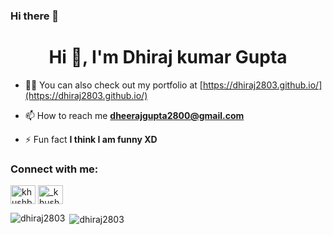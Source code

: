 ### Hi there 👋

<h1 align="center">Hi 👋, I'm Dhiraj kumar Gupta</h1>

<!-- <p align="left"> <img src="https://komarev.com/ghpvc/?username=khushboogoel01&label=Profile%20views&color=129e00&style=plastic" alt="khushboogoel01" /> </p>
<img align="right" alt="Coding" width="400" src="https://cdn.dribbble.com/users/2646423/screenshots/5507196/computer.gif"> -->

- 👨‍💻 You can also check out my portfolio at [https://dhiraj2803.github.io/](https://dhiraj2803.github.io/)

- 📫 How to reach me **dheerajgupta2800@gmail.com**

- ⚡ Fun fact **I think I am funny XD**

<h3 align="left">Connect with me:</h3>
<p align="left">
<a href="https://www.linkedin.com/in/dhiraj-gupta-909722212/" target="blank"><img align="center" src="https://cdn.jsdelivr.net/npm/simple-icons@3.0.1/icons/linkedin.svg" alt="khushboogoel01" height="30" width="40" /></a>
<a href="https://instagram.com/i_am_dheeraj_28" target="blank"><img align="center" src="https://cdn.jsdelivr.net/npm/simple-icons@3.0.1/icons/instagram.svg" alt="_khushboo.goel" height="30" width="40" /></a>

</p>

<p><img align="left" src="https://github-readme-stats.vercel.app/api/top-langs?username=dhiraj2803&show_icons=true&locale=en&layout=compact" alt="dhiraj2803" /></p>

<p>&nbsp;<img align="center" src="https://github-readme-stats.vercel.app/api?username=dhiraj2803&show_icons=true&locale=en" alt="dhiraj2803" /></p>


<!--
**dhiraj2803/dhiraj2803** is a ✨ _special_ ✨ repository because its `README.md` (this file) appears on your GitHub profile.

Here are some ideas to get you started:

- 🔭 I’m currently working on ...
- 🌱 I’m currently learning ...
- 👯 I’m looking to collaborate on ...
- 🤔 I’m looking for help with ...
- 💬 Ask me about ...
- 📫 How to reach me: ...
- 😄 Pronouns: ...
- ⚡ Fun fact: ...
-->
